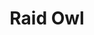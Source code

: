 ---
avatar: /images/people/raidowl.jpg
avatar_small: /images/people/raidowl_small.jpg
bio: My name is Brett and I'm just a nerdy dude who is passionate about home lab stuff,
  networking, pc builds, and tech in general. I created Raid Owl to provide a creative
  outlet for my passion and hopefully help people along the way.
homepage: null
instagram: https://instagram.com/raid.owl
linkedin: null
title: Raid Owl
twitter: https://twitter.com/raidowltweets
type: guest
username: raidowl
youtube: null
---